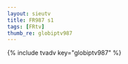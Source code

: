 ```yaml
--- 
layout: sieutv
title: FR987 s1
tags: [FRtv]
thumb_re: globiptv987
---
```

{% include tvadv key="globiptv987" %} 

